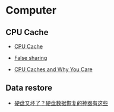 # Computer

## CPU Cache

- [CPU Cache](https://en.wikipedia.org/wiki/CPU_cache)
- [False sharing](https://en.wikipedia.org/wiki/False_sharing)

- [CPU Caches and Why You Care](http://www.aristeia.com/TalkNotes/ACCU2011_CPUCaches.pdf)

## Data restore

- [硬盘又坏了？硬盘数据恢复的神器有这些](http://blog.jobbole.com/113133/)
